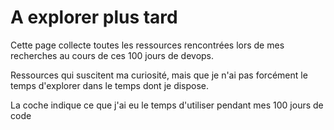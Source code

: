 # A explorer plus tard
Cette page collecte toutes les ressources rencontrées lors de mes recherches au cours de ces 100 jours de devops.

Ressources qui suscitent ma curiosité, mais que je n'ai pas forcément le temps d'explorer dans le temps dont je dispose.

La coche indique ce que j'ai eu le temps d'utiliser pendant mes 100 jours de code

